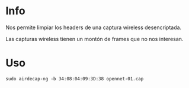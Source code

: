 # Info

Nos permite limpiar los headers de una captura wireless desencriptada.

Las capturas wireless tienen un montón de frames que no nos interesan.


# Uso

    sudo airdecap-ng -b 34:08:04:09:3D:38 opennet-01.cap

